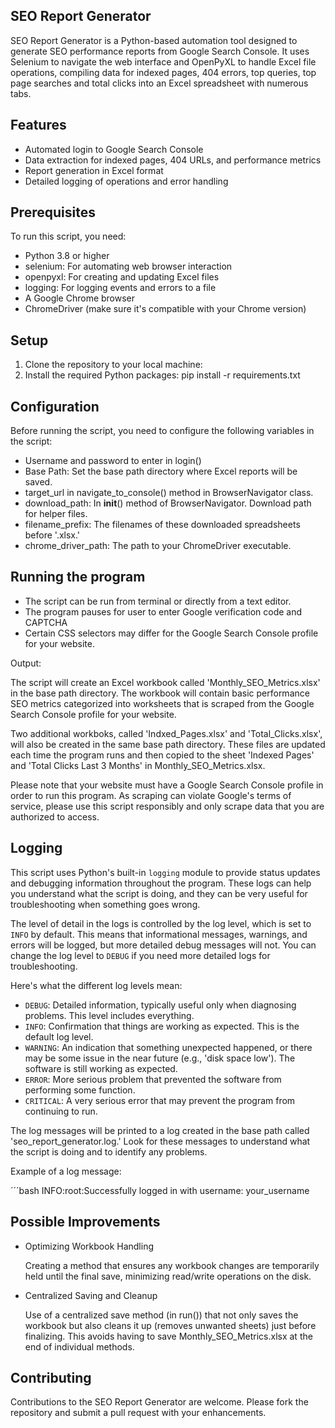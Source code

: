 ## SEO Report Generator 

SEO Report Generator is a Python-based automation tool designed to generate SEO performance reports from Google Search Console. It uses Selenium to navigate the web interface and OpenPyXL to handle Excel file operations, compiling data for indexed pages, 404 errors, top queries, top page searches and total clicks into an Excel spreadsheet with numerous tabs. 

## Features

- Automated login to Google Search Console
- Data extraction for indexed pages, 404 URLs, and performance metrics
- Report generation in Excel format
- Detailed logging of operations and error handling

## Prerequisites 

To run this script, you need:

- Python 3.8 or higher
- selenium: For automating web browser interaction
- openpyxl: For creating and updating Excel files 
- logging: For logging events and errors to a file 
- A Google Chrome browser
- ChromeDriver (make sure it's compatible with your Chrome version)

## Setup

1. Clone the repository to your local machine:
2. Install the required Python packages: pip install -r requirements.txt

## Configuration

Before running the script, you need to configure the following variables in the script:

- Username and password to enter in login() 
- Base Path: Set the base path directory where Excel reports will be saved.
- target_url in navigate_to_console() method in BrowserNavigator class.
- download_path: In __init__() method of BrowserNavigator. Download path for helper files.
- filename_prefix: The filenames of these downloaded spreadsheets before '.xlsx.'
- chrome_driver_path: The path to your ChromeDriver executable.

## Running the program

- The script can be run from terminal or directly from a text editor. 
- The program pauses for user to enter Google verification code and CAPTCHA
- Certain CSS selectors may differ for the Google Search Console profile for your website.

Output:

The script will create an Excel workbook called 'Monthly_SEO_Metrics.xlsx' in the base path directory. The workbook will contain basic performance SEO metrics categorized into worksheets that is scraped from the Google Search Console profile for your website.

Two additional workboks, called 'Indxed_Pages.xlsx' and 'Total_Clicks.xlsx', will also be created in the same base path directory. These files are updated each time the program runs and then copied to the sheet 'Indexed Pages' and 'Total Clicks Last 3 Months' in Monthly_SEO_Metrics.xlsx.

Please note that your website must have a Google Search Console profile in order to run this program. As scraping can violate Google's terms of service, please use this script responsibly and only scrape data that you are authorized to access.

## Logging

This script uses Python's built-in `logging` module to provide status updates and debugging information throughout the program. These logs can help you understand what the script is doing, and they can be very useful for troubleshooting when something goes wrong.

The level of detail in the logs is controlled by the log level, which is set to `INFO` by default. This means that informational messages, warnings, and errors will be logged, but more detailed debug messages will not. You can change the log level to `DEBUG` if you need more detailed logs for troubleshooting.

Here's what the different log levels mean:

- `DEBUG`: Detailed information, typically useful only when diagnosing problems. This level includes everything.
- `INFO`: Confirmation that things are working as expected. This is the default log level.
- `WARNING`: An indication that something unexpected happened, or there may be some issue in the near future (e.g., 'disk space low'). The software is still working as expected.
- `ERROR`: More serious problem that prevented the software from performing some function.
- `CRITICAL`: A very serious error that may prevent the program from continuing to run.

The log messages will be printed to a log created in the base path called 'seo_report_generator.log.' Look for these messages to understand what the script is doing and to identify any problems.

Example of a log message:

´´´bash
INFO:root:Successfully logged in with username: your_username

## Possible Improvements

- Optimizing Workbook Handling 
	
	Creating a method that ensures any workbook changes are temporarily held until the final save, minimizing read/write operations on the disk. 

- Centralized Saving and Cleanup

	Use of a centralized save method (in run()) that not only saves the workbook but also cleans it up (removes unwanted sheets) just before finalizing. This avoids having to save Monthly_SEO_Metrics.xlsx at the end of individual methods. 

## Contributing

Contributions to the SEO Report Generator are welcome. Please fork the repository and submit a pull request with your enhancements.





